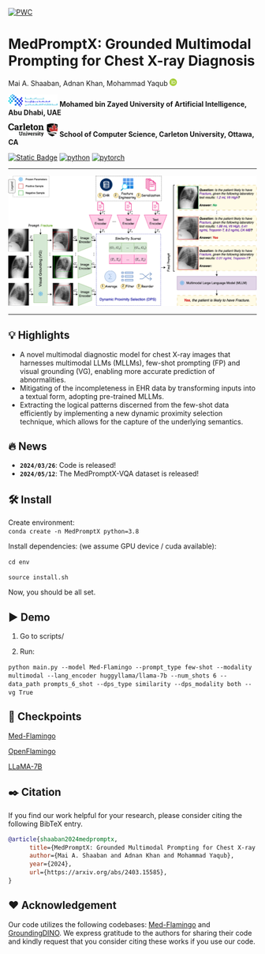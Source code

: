 [![PWC](https://img.shields.io/endpoint.svg?url=https://paperswithcode.com/badge/medpromptx-grounded-multimodal-prompting-for/x-ray-visual-question-answering-on-mimic-cxr)](https://paperswithcode.com/sota/x-ray-visual-question-answering-on-mimic-cxr?p=medpromptx-grounded-multimodal-prompting-for)
# MedPromptX: Grounded Multimodal Prompting for Chest X-ray Diagnosis
Mai A. Shaaban, Adnan Khan, Mohammad Yaqub [<img src='img/ORCIDiD_icon64x64.png' width='15'>](https://orcid.org/0000-0001-6896-1105)

<img src='img/mbzuai_logo.png' width='100'> **Mohamed bin Zayed University of Artificial Intelligence, Abu Dhabi, UAE**

<img src='img/carleton_logo.png' width='100'> **School of Computer Science, Carleton University, Ottawa, CA**

[![Static Badge](https://img.shields.io/badge/Paper-Link-yellowgreen?link=https%3A%2F%2Fzenodo.org%2Frecords%2F10104139)](https://arxiv.org/abs/2403.15585)
[![python](https://img.shields.io/badge/Python-3.8-3776AB.svg?style=flat&logo=python&logoColor=white)](https://www.python.org)
[![pytorch](https://img.shields.io/badge/PyTorch-2.1.0-EE4C2C.svg?style=flat&logo=pytorch)](https://pytorch.org)

<hr>

![MedPromptX](img/method.png)

<hr>

## :bulb: Highlights

* A novel multimodal diagnostic model for chest X-ray images that harnesses multimodal LLMs (MLLMs), few-shot prompting (FP) and visual grounding (VG), enabling more accurate prediction of abnormalities.
* Mitigating of the incompleteness in EHR data by transforming inputs into a textual form, adopting pre-trained MLLMs. 
* Extracting the logical patterns discerned from the few-shot data efficiently by implementing a new dynamic proximity selection technique, which allows for the capture of the underlying semantics.

## :fire: News
- **`2024/03/26`**: Code is released!
- **`2024/05/12`**: The MedPromptX-VQA dataset is released!


## :hammer_and_wrench: Install  

Create environment:  
 ```conda create -n MedPromptX python=3.8```

Install dependencies: (we assume GPU device / cuda available):

```cd env```

```source install.sh```  

Now, you should be all set.

## :arrow_forward: Demo  

1. Go to scripts/   

2. Run:

```python main.py --model Med-Flamingo --prompt_type few-shot --modality multimodal --lang_encoder huggyllama/llama-7b --num_shots 6 --data_path prompts_6_shot --dps_type similarity --dps_modality both --vg True``` 

## :luggage: Checkpoints  

[Med-Flamingo](https://huggingface.co/med-flamingo/med-flamingo)

[OpenFlamingo](https://huggingface.co/openflamingo/OpenFlamingo-3B-vitl-mpt1b)

[LLaMA-7B](https://huggingface.co/huggyllama/llama-7b)


## :black_nib: Citation

If you find our work helpful for your research, please consider citing the following BibTeX entry.   

```bibtex
@article{shaaban2024medpromptx,
      title={MedPromptX: Grounded Multimodal Prompting for Chest X-ray Diagnosis}, 
      author={Mai A. Shaaban and Adnan Khan and Mohammad Yaqub},
      year={2024},
      url={https://arxiv.org/abs/2403.15585},
}
```

## :hearts: Acknowledgement

Our code utilizes the following codebases: [Med-Flamingo](https://github.com/snap-stanford/med-flamingo) and [GroundingDINO](https://github.com/IDEA-Research/GroundingDINO). We express gratitude to the authors for sharing their code and kindly request that you consider citing these works if you use our code.
